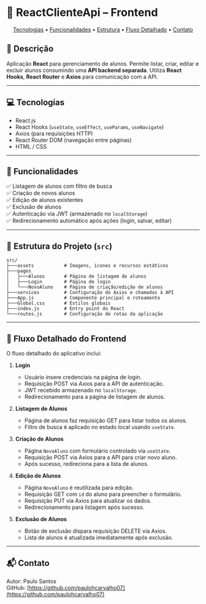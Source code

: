 # 📘 ReactClienteApi – Frontend

<p align="center">
  <a href="#technologies">Tecnologias</a> •
  <a href="#features">Funcionalidades</a> •
  <a href="#structure">Estrutura</a> •
  <a href="#detailed-flow">Fluxo Detalhado</a> •
  <a href="#contact">Contato</a>
</p>

## 📖 Descrição

Aplicação **React** para gerenciamento de alunos. Permite listar, criar, editar e excluir alunos consumindo uma **API backend separada**. Utiliza **React Hooks**, **React Router** e **Axios** para comunicação com a API.

---

## 💻 Tecnologias

* React.js
* React Hooks (`useState`, `useEffect`, `useParams`, `useNavigate`)
* Axios (para requisições HTTP)
* React Router DOM (navegação entre páginas)
* HTML / CSS

---

## 🚀 Funcionalidades

✅ Listagem de alunos com filtro de busca  
✅ Criação de novos alunos  
✅ Edição de alunos existentes  
✅ Exclusão de alunos  
✅ Autenticação via JWT (armazenado no `localStorage`)  
✅ Redirecionamento automático após ações (login, salvar, editar)  

---

## 📁 Estrutura do Projeto (`src`)

```
src/
├───assets           # Imagens, ícones e recursos estáticos
├───pages
│   ├───Alunos       # Página de listagem de alunos
│   ├───Login        # Página de login
│   └───NovoAluno    # Página de criação/edição de alunos
├───services         # Configuração do Axios e chamadas à API
├───App.js           # Componente principal e roteamento
├───Global.css       # Estilos globais
├───index.js         # Entry point do React
└───routes.js        # Configuração de rotas da aplicação
```

---

## 📝 Fluxo Detalhado do Frontend

O fluxo detalhado do aplicativo inclui:

1. **Login**

   * Usuário insere credenciais na página de login.
   * Requisição POST via Axios para a API de autenticação.
   * JWT recebido armazenado no `localStorage`.
   * Redirecionamento para a página de listagem de alunos.

2. **Listagem de Alunos**

   * Página de alunos faz requisição GET para listar todos os alunos.
   * Filtro de busca é aplicado no estado local usando `useState`.

3. **Criação de Alunos**

   * Página `NovoAluno` com formulário controlado via `useState`.
   * Requisição POST via Axios para a API para criar novo aluno.
   * Após sucesso, redireciona para a lista de alunos.

4. **Edição de Alunos**

   * Página `NovoAluno` é reutilizada para edição.
   * Requisição GET com `id` do aluno para preencher o formulário.
   * Requisição PUT via Axios para atualizar os dados.
   * Redirecionamento para listagem após sucesso.

5. **Exclusão de Alunos**

   * Botão de exclusão dispara requisição DELETE via Axios.
   * Lista de alunos é atualizada imediatamente após exclusão.

---

## 📬 Contato

Autor: Paulo Santos  
GitHub: [https://github.com/paulohcarvalho07](https://github.com/paulohcarvalho07)
